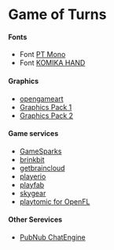 Game of Turns
=================



#### Fonts

 - Font [PT Mono][1]
 - Font [KOMIKA HAND][2]

#### Graphics

 - [opengameart][g1]
 - [Graphics Pack 1][u1]
 - [Graphics Pack 2][g2]

#### Game services

 - [GameSparks][3]
 - [brinkbit][4]
 - [getbraincloud][5]
 - [playerio][6]
 - [playfab][7]
 - [skygear][8]
 - [playtomic for OpenFL][9]


#### Other Serevices

 - [PubNub ChatEngine][b1]









[1]: https://www.fontsquirrel.com/fonts/pt-mono
[2]: https://www.fontsquirrel.com/fonts/Komika-Hand

[3]: https://www.gamesparks.com/indie-student-programme-faq/
[4]: https://brinkbit.com
[5]: http://getbraincloud.com
[6]: https://playerio.com
[7]: https://playfab.com/pricing/
[8]: https://skygear.io/
[9]: https://playtomic.org/api/openfl.html

[b1]: https://www.pubnub.com/products/chatengine/

[g1]: https://opengameart.org/
[g2]: https://opengameart.org/content/ui-pack

[u1]: https://opengameart.org/content/fantasy-icon-pack-by-ravenmore-0






